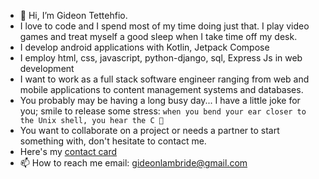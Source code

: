 - 👋 Hi, I’m Gideon Tettehfio.
- I love to code and I spend most of my time doing just that. I play video games and treat myself a good sleep when I take time off my desk.
- I develop android applications with Kotlin, Jetpack Compose
- I employ html, css, javascript, python-django, sql, Express Js in web development
- I want to work as a full stack software engineer ranging from web and mobile applications to content management systems and databases.
- You probably may be having a long busy day... I have a little joke for you; smile to release some stress: ``when you bend your ear closer to the Unix shell, you hear the C 🤣``
- You want to collaborate on a project or needs a partner to start something with, don't hesitate to contact me.
- Here's my [contact card](https://gideon-profile-page.carrd.co)
- 📫 How to reach me email: gideonlambride@gmail.com 

<!---
Gideon-Tee/Gideon-Tee is a ✨ special ✨ repository because its `README.md` (this file) appears on your GitHub profile.
You can click the Preview link to take a look at your changes.
--->
